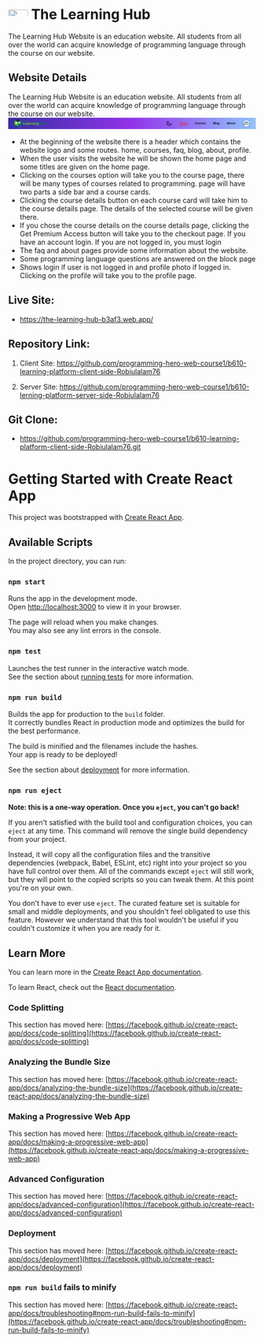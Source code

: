 # [<img src="logo.png" width="40" height="20"/>](logo.png) The Learning Hub
The Learning Hub Website is an education website.  All students from all over the world can acquire knowledge of programming language through the course on our website.

## Website Details
The Learning Hub Website is an education website.  All students from all over the world can acquire knowledge of programming language through the course on our website.
[<img src="navbar.png" />](navbar.png)
- At the beginning of the website there is a header which contains the website logo and some routes.  home, courses, faq, blog, about, profile.
- When the user visits the website he will be shown the home page and some titles are given on the home page.
- Clicking on the courses option will take you to the course page, there will be many types of courses related to programming. page will have two parts a side bar and a course cards.
- Clicking the course details button on each course card will take him to the course details page.  The details of the selected course will be given there.
- If you chose the course details on the course details page, clicking the Get Premium Access button will take you to the checkout page.  If you have an account login.  If you are not logged in, you must login
- The faq and about pages provide some information about the website.
- Some programming language questions are answered on the block page
- Shows login if user is not logged in and profile photo if logged in.  Clicking on the profile will take you to the profile page.

## Live Site: 
- https://the-learning-hub-b3af3.web.app/

## Repository Link:
1. Client Site: https://github.com/programming-hero-web-course1/b610-learning-platform-client-side-Robiulalam76

2. Server Site: https://github.com/programming-hero-web-course1/b610-lerning-platform-server-side-Robiulalam76

## Git Clone:
- https://github.com/programming-hero-web-course1/b610-learning-platform-client-side-Robiulalam76.git




# Getting Started with Create React App

This project was bootstrapped with [Create React App](https://github.com/facebook/create-react-app).

## Available Scripts

In the project directory, you can run:

### `npm start`

Runs the app in the development mode.\
Open [http://localhost:3000](http://localhost:3000) to view it in your browser.

The page will reload when you make changes.\
You may also see any lint errors in the console.

### `npm test`

Launches the test runner in the interactive watch mode.\
See the section about [running tests](https://facebook.github.io/create-react-app/docs/running-tests) for more information.

### `npm run build`

Builds the app for production to the `build` folder.\
It correctly bundles React in production mode and optimizes the build for the best performance.

The build is minified and the filenames include the hashes.\
Your app is ready to be deployed!

See the section about [deployment](https://facebook.github.io/create-react-app/docs/deployment) for more information.

### `npm run eject`

**Note: this is a one-way operation. Once you `eject`, you can't go back!**

If you aren't satisfied with the build tool and configuration choices, you can `eject` at any time. This command will remove the single build dependency from your project.

Instead, it will copy all the configuration files and the transitive dependencies (webpack, Babel, ESLint, etc) right into your project so you have full control over them. All of the commands except `eject` will still work, but they will point to the copied scripts so you can tweak them. At this point you're on your own.

You don't have to ever use `eject`. The curated feature set is suitable for small and middle deployments, and you shouldn't feel obligated to use this feature. However we understand that this tool wouldn't be useful if you couldn't customize it when you are ready for it.

## Learn More

You can learn more in the [Create React App documentation](https://facebook.github.io/create-react-app/docs/getting-started).

To learn React, check out the [React documentation](https://reactjs.org/).

### Code Splitting

This section has moved here: [https://facebook.github.io/create-react-app/docs/code-splitting](https://facebook.github.io/create-react-app/docs/code-splitting)

### Analyzing the Bundle Size

This section has moved here: [https://facebook.github.io/create-react-app/docs/analyzing-the-bundle-size](https://facebook.github.io/create-react-app/docs/analyzing-the-bundle-size)

### Making a Progressive Web App

This section has moved here: [https://facebook.github.io/create-react-app/docs/making-a-progressive-web-app](https://facebook.github.io/create-react-app/docs/making-a-progressive-web-app)

### Advanced Configuration

This section has moved here: [https://facebook.github.io/create-react-app/docs/advanced-configuration](https://facebook.github.io/create-react-app/docs/advanced-configuration)

### Deployment

This section has moved here: [https://facebook.github.io/create-react-app/docs/deployment](https://facebook.github.io/create-react-app/docs/deployment)

### `npm run build` fails to minify

This section has moved here: [https://facebook.github.io/create-react-app/docs/troubleshooting#npm-run-build-fails-to-minify](https://facebook.github.io/create-react-app/docs/troubleshooting#npm-run-build-fails-to-minify)
